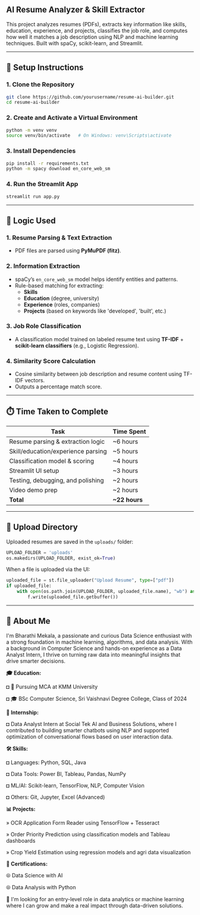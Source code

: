 ## AI Resume Analyzer & Skill Extractor

This project analyzes resumes (PDFs), extracts key information like skills, education, experience, and projects, classifies the job role, and computes how well it matches a job description using NLP and machine learning techniques. Built with spaCy, scikit-learn, and Streamlit.

---

## 🚀 Setup Instructions

###  1. Clone the Repository
```bash
git clone https://github.com/yourusername/resume-ai-builder.git
cd resume-ai-builder
```

### 2. Create and Activate a Virtual Environment
```bash
python -m venv venv
source venv/bin/activate   # On Windows: venv\Scripts\activate
```

### 3. Install Dependencies
```bash
pip install -r requirements.txt
python -m spacy download en_core_web_sm
```

### 4. Run the Streamlit App
```bash
streamlit run app.py
```

---

## 🧠 Logic Used

### 1. **Resume Parsing & Text Extraction**
- PDF files are parsed using **PyMuPDF (fitz)**.

### 2. **Information Extraction**
- spaCy’s `en_core_web_sm` model helps identify entities and patterns.
- Rule-based matching for extracting:
  - **Skills**
  - **Education** (degree, university)
  - **Experience** (roles, companies)
  - **Projects** (based on keywords like 'developed', 'built', etc.)

### 3. **Job Role Classification**
- A classification model trained on labeled resume text using **TF-IDF** + **scikit-learn classifiers** (e.g., Logistic Regression).

### 4. **Similarity Score Calculation**
- Cosine similarity between job description and resume content using TF-IDF vectors.
- Outputs a percentage match score.

---

## ⏱️ Time Taken to Complete

| Task                               | Time Spent |
|------------------------------------|------------|
| Resume parsing & extraction logic | ~6 hours   |
| Skill/education/experience parsing | ~5 hours   |
| Classification model & scoring     | ~4 hours   |
| Streamlit UI setup                 | ~3 hours   |
| Testing, debugging, and polishing  | ~2 hours   |
| Video demo prep                    | ~2 hours   |
| **Total**                          | **~22 hours** |

---

## 📁 Upload Directory

Uploaded resumes are saved in the `uploads/` folder:

```python
UPLOAD_FOLDER = 'uploads'
os.makedirs(UPLOAD_FOLDER, exist_ok=True)
```

When a file is uploaded via the UI:
```python
uploaded_file = st.file_uploader("Upload Resume", type=["pdf"])
if uploaded_file:
    with open(os.path.join(UPLOAD_FOLDER, uploaded_file.name), "wb") as f:
        f.write(uploaded_file.getbuffer())
```

---

## 👤 About Me
I'm Bharathi Mekala, a passionate and curious Data Science enthusiast with a strong foundation in machine learning, algorithms, and data analysis. With a background in Computer Science and hands-on experience as a Data Analyst Intern, I thrive on turning raw data into meaningful insights that drive smarter decisions.

**🎓 Education:**

◘ 📍 Pursuing MCA at KMM University

◘ 🎓 BSc Computer Science, Sri Vaishnavi Degree College, Class of 2024

**💼 Internship:**

◘ Data Analyst Intern at Social Tek AI and Business Solutions, where I contributed to building smarter chatbots using NLP and supported optimization of conversational flows based on user interaction data.

**🛠️ Skills:**

◘ Languages: Python, SQL, Java

◘ Data Tools: Power BI, Tableau, Pandas, NumPy

◘ ML/AI: Scikit-learn, TensorFlow, NLP, Computer Vision

◘ Others: Git, Jupyter, Excel (Advanced)

**📊 Projects:**

» OCR Application Form Reader using TensorFlow + Tesseract

» Order Priority Prediction using classification models and Tableau dashboards

» Crop Yield Estimation using regression models and agri data visualization

**📜 Certifications:**

⦾ Data Science with AI

⦾ Data Analysis with Python

🚀 I'm looking for an entry-level role in data analytics or machine learning where I can grow and make a real impact through data-driven solutions.

